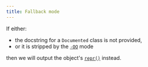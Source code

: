 ```yaml
---
title: Fallback mode
---
```


If either:

* the docstring for a `Documented` class is not provided,
* or it is stripped by the [`-OO`](/compatibility/-OO/) mode

then we will output the object's [`repr()`](https://docs.python.org/3/library/functions.html#repr) instead.
